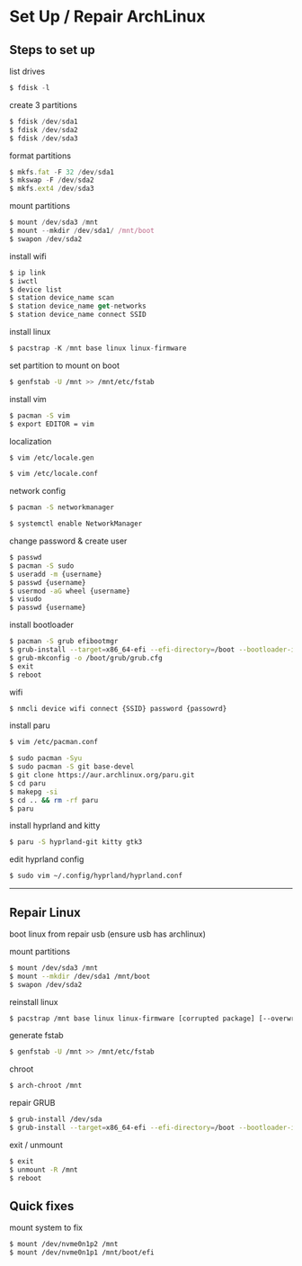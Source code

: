 # Set Up / Repair ArchLinux

## Steps to set up

list drives

```jsx
$ fdisk -l
```

create 3 partitions

```jsx
$ fdisk /dev/sda1
$ fdisk /dev/sda2
$ fdisk /dev/sda3
```

format partitions

```jsx
$ mkfs.fat -F 32 /dev/sda1
$ mkswap -F /dev/sda2
$ mkfs.ext4 /dev/sda3
```

mount partitions

```jsx
$ mount /dev/sda3 /mnt
$ mount --mkdir /dev/sda1/ /mnt/boot
$ swapon /dev/sda2
```

install wifi

```jsx
$ ip link
$ iwctl
$ device list
$ station device_name scan
$ station device_name get-networks
$ station device_name connect SSID
```

install linux

```jsx
$ pacstrap -K /mnt base linux linux-firmware
```

set partition to mount on boot

```bash
$ genfstab -U /mnt >> /mnt/etc/fstab
```

install vim

```bash
$ pacman -S vim
$ export EDITOR = vim
```

localization

```bash
$ vim /etc/locale.gen
```

```bash
$ vim /etc/locale.conf
```

network config

```bash
$ pacman -S networkmanager
```

```bash
$ systemctl enable NetworkManager
```

change password & create user

```bash
$ passwd
$ pacman -S sudo
$ useradd -m {username}
$ passwd {username}
$ usermod -aG wheel {username}
$ visudo
$ passwd {username}
```

install bootloader

```bash
$ pacman -S grub efibootmgr
$ grub-install --target=x86_64-efi --efi-directory=/boot --bootloader-id={name it}
$ grub-mkconfig -o /boot/grub/grub.cfg
$ exit
$ reboot
```

wifi

```bash
$ nmcli device wifi connect {SSID} password {passowrd}
```

install paru

```bash
$ vim /etc/pacman.conf
```

```bash
$ sudo pacman -Syu
$ sudo pacman -S git base-devel
$ git clone https://aur.archlinux.org/paru.git
$ cd paru
$ makepg -si
$ cd .. && rm -rf paru
$ paru
```

install hyprland and kitty

```bash
$ paru -S hyprland-git kitty gtk3
```

edit hyprland config

```bash
$ sudo vim ~/.config/hyprland/hyprland.conf
```

---

## Repair Linux

boot linux from repair usb (ensure usb has archlinux)

mount partitions

```bash
$ mount /dev/sda3 /mnt
$ mount --mkdir /dev/sda1 /mnt/boot
$ swapon /dev/sda2
```

reinstall linux

```bash
$ pacstrap /mnt base linux linux-firmware [corrupted package] [--overwrite \*]
```

generate fstab

```bash
$ genfstab -U /mnt >> /mnt/etc/fstab
```

chroot

```bash
$ arch-chroot /mnt
```

repair GRUB

```bash
$ grub-install /dev/sda
$ grub-install --target=x86_64-efi --efi-directory=/boot --bootloader-id={name it}
```

exit / unmount

```bash
$ exit
$ unmount -R /mnt
$ reboot
```

## Quick fixes

mount system to fix
```bash
$ mount /dev/nvme0n1p2 /mnt
$ mount /dev/nvme0n1p1 /mnt/boot/efi
```

